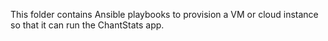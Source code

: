 This folder contains Ansible playbooks to provision a VM or cloud instance so that it can run the ChantStats app.
